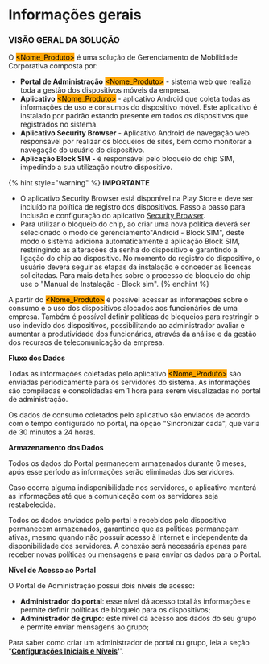 # Informações gerais

### VISÃO GERAL DA SOLUÇÃO <a href="#_2et92p0" id="_2et92p0"></a>

O <mark style="background-color:orange;">\<Nome\_Produto></mark>  é uma solução de Gerenciamento de Mobilidade Corporativa composta por:

* **Portal de Administração** <mark style="background-color:orange;">\<Nome\_Produto></mark> - sistema web que realiza toda a gestão dos dispositivos móveis da empresa.
* **Aplicativo** <mark style="background-color:orange;">\<Nome\_Produto></mark> - aplicativo Android que coleta todas as informações de uso e consumos do dispositivo móvel. Este aplicativo é instalado por padrão estando presente em todos os dispositivos que registrados no sistema.
* **Aplicativo Security Browser** - Aplicativo Android de navegação web responsável por realizar os bloqueios de sites, bem como monitorar a navegação do usuário do dispositivo.
* **Aplicação Block SIM -** é responsável pelo bloqueio do chip SIM, impedindo a sua utilização noutro dispositivo.

{% hint style="warning" %}
**IMPORTANTE**

* O aplicativo Security Browser está disponível na Play Store e deve ser incluído na política de registro dos dispositivos. Passo a passo para inclusão e configuração do aplicativo [Security Browser](../bloqueio-de-sites-security-browser.md).
* Para utilizar o bloqueio do chip, ao criar uma nova política deverá ser selecionado o modo de gerenciamento"Android - Block SIM", deste modo o sistema adiciona automaticamente a aplicação Block SIM, restringindo as alterações da senha do dispositivo e garantindo a ligação do chip ao dispositivo. No momento do registro do dispositivo, o usuário deverá seguir as etapas da instalação e conceder as licenças solicitadas. Para mais detalhes sobre o processo de bloqueio do chip use o "Manual de Instalação - Block sim".
{% endhint %}

A partir do <mark style="background-color:orange;">\<Nome\_Produto></mark> é possível acessar as informações sobre o consumo e o uso dos dispositivos alocados aos funcionários de uma empresa. Também é possível definir políticas de bloqueios para restringir o uso indevido dos dispositivos, possibilitando ao administrador avaliar e aumentar a produtividade dos funcionários, através da análise e da gestão dos recursos de telecomunicação da empresa.

**Fluxo dos Dados**

Todas as informações coletadas pelo aplicativo <mark style="background-color:orange;">\<Nome\_Produto></mark> são enviadas periodicamente para os servidores do sistema. As informações são compiladas e consolidadas em 1 hora para serem visualizadas no portal de administração.&#x20;

Os dados de consumo coletados pelo aplicativo são enviados de acordo com o tempo configurado no portal, na opção "Sincronizar cada", que varia de 30 minutos a 24 horas.

**Armazenamento dos Dados**

Todos os dados do Portal permanecem armazenados durante 6 meses, após esse período as informações serão eliminadas dos servidores.

Caso ocorra alguma indisponibilidade nos servidores, o aplicativo manterá as informações até que a comunicação com os servidores seja restabelecida.&#x20;

Todos os dados enviados pelo portal e recebidos pelo dispositivo permanecem armazenados, garantindo que as políticas permaneçam ativas, mesmo quando não possuir acesso à Internet e independente da disponibilidade dos servidores. A conexão será necessária apenas para receber novas políticas ou mensagens e para enviar os dados para o Portal.

**Nível de Acesso ao Portal**

O Portal de Administração possui dois níveis de acesso:

* **Administrador do portal**: esse nível dá acesso total às informações e permite definir políticas de bloqueio para os dispositivos;
* **Administrador de grupo**: este nível dá acesso aos dados do seu grupo e permite enviar mensagens ao grupo;

Para saber como criar um administrador de portal ou grupo, leia a seção “[**Configurações Iniciais e Níveis**](configuracoes-iniciais-e-niveis.md)**'**'.

